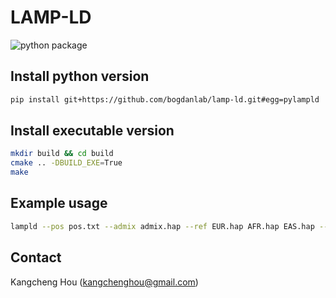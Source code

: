 # LAMP-LD
![python package](https://github.com/KangchengHou/lamp-ld/actions/workflows/python.yml/badge.svg)
## Install python version
```bash
pip install git+https://github.com/bogdanlab/lamp-ld.git#egg=pylampld
```
## Install executable version

```bash
mkdir build && cd build
cmake .. -DBUILD_EXE=True
make
```

## Example usage
```bash
lampld --pos pos.txt --admix admix.hap --ref EUR.hap AFR.hap EAS.hap --out out.txt
```

## Contact
Kangcheng Hou (kangchenghou@gmail.com)
